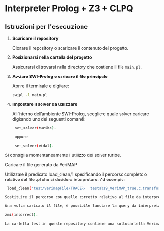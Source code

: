 # Interpreter Prolog + Z3 + CLPQ

## Istruzioni per l'esecuzione

1. **Scaricare il repository**

   Clonare il repository o scaricare il contenuto del progetto.

2. **Posizionarsi nella cartella del progetto**

   Assicurarsi di trovarsi nella directory che contiene il file `main.pl`.

3. **Avviare SWI-Prolog e caricare il file principale**

   Aprire il terminale e digitare:

   ```bash
   swipl -l main.pl

3. **Impostare il solver da utilizzare**

    All’interno dell’ambiente SWI-Prolog, scegliere quale solver caricare digitando uno dei seguenti comandi:
   ```bash
    set_solver(turibe).

    oppure

    set_solver(vidal).

Si consiglia momentaneamente l'utilizzo del solver turibe.

Caricare il file generato da VeriMAP

Utilizzare il predicato load_clean/1 specificando il percorso completo o relativo del file .pl che si desidera interpretare. Ad esempio:

   ```bash
    load_clean('test/VerimapFile/TRACER-  testabs9_VeriMAP_true.c.transform.smt.smt2.pl').

Sostituire il percorso con quello corretto relativo al file da interpretare.

Una volta caricato il file, è possibile lanciare la query da interpretare. Ad esempio:

zmi(incorrect).

La cartella test in questo repository contiene una sottocartella VerimapFile che a sua volta contiene due esempi per fare test.

